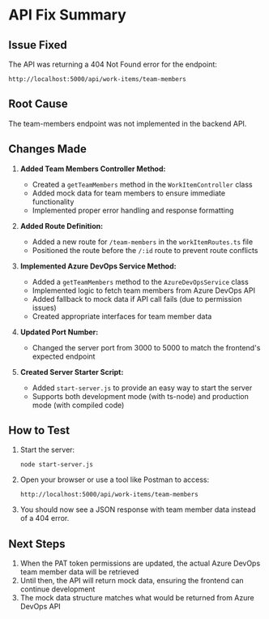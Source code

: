 # API Fix Summary

## Issue Fixed
The API was returning a 404 Not Found error for the endpoint:
```
http://localhost:5000/api/work-items/team-members
```

## Root Cause
The team-members endpoint was not implemented in the backend API.

## Changes Made

1. **Added Team Members Controller Method:**
   - Created a `getTeamMembers` method in the `WorkItemController` class
   - Added mock data for team members to ensure immediate functionality
   - Implemented proper error handling and response formatting

2. **Added Route Definition:**
   - Added a new route for `/team-members` in the `workItemRoutes.ts` file
   - Positioned the route before the `/:id` route to prevent route conflicts

3. **Implemented Azure DevOps Service Method:**
   - Added a `getTeamMembers` method to the `AzureDevOpsService` class
   - Implemented logic to fetch team members from Azure DevOps API
   - Added fallback to mock data if API call fails (due to permission issues)
   - Created appropriate interfaces for team member data

4. **Updated Port Number:**
   - Changed the server port from 3000 to 5000 to match the frontend's expected endpoint

5. **Created Server Starter Script:**
   - Added `start-server.js` to provide an easy way to start the server
   - Supports both development mode (with ts-node) and production mode (with compiled code)

## How to Test

1. Start the server:
   ```
   node start-server.js
   ```

2. Open your browser or use a tool like Postman to access:
   ```
   http://localhost:5000/api/work-items/team-members
   ```

3. You should now see a JSON response with team member data instead of a 404 error.

## Next Steps

1. When the PAT token permissions are updated, the actual Azure DevOps team member data will be retrieved
2. Until then, the API will return mock data, ensuring the frontend can continue development
3. The mock data structure matches what would be returned from Azure DevOps API 